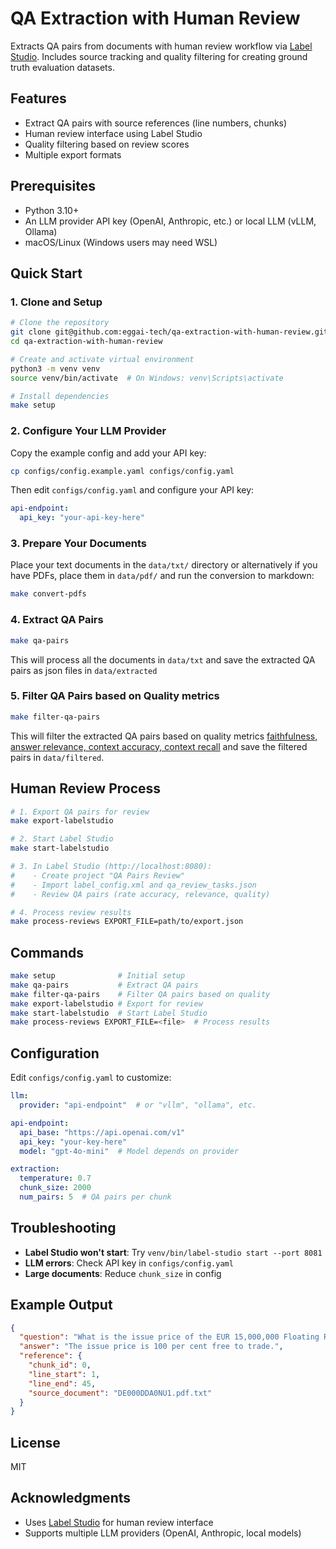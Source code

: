 # QA Extraction with Human Review

Extracts QA pairs from documents with human review workflow via [Label Studio](https://github.com/HumanSignal/label-studio/). Includes source tracking and quality filtering for creating ground truth evaluation datasets.

## Features

- Extract QA pairs with source references (line numbers, chunks)
- Human review interface using Label Studio
- Quality filtering based on review scores
- Multiple export formats

## Prerequisites

- Python 3.10+
- An LLM provider API key (OpenAI, Anthropic, etc.) or local LLM (vLLM, Ollama)
- macOS/Linux (Windows users may need WSL)

## Quick Start

### 1. Clone and Setup

```bash
# Clone the repository
git clone git@github.com:eggai-tech/qa-extraction-with-human-review.git
cd qa-extraction-with-human-review

# Create and activate virtual environment
python3 -m venv venv
source venv/bin/activate  # On Windows: venv\Scripts\activate

# Install dependencies
make setup
```

### 2. Configure Your LLM Provider

Copy the example config and add your API key:

```bash
cp configs/config.example.yaml configs/config.yaml
```

Then edit `configs/config.yaml` and configure your API key:

```yaml
api-endpoint:
  api_key: "your-api-key-here"
```

### 3. Prepare Your Documents

Place your text documents in the `data/txt/` directory or alternatively if you have PDFs, place them in `data/pdf/` and run the conversion to markdown:

```bash
make convert-pdfs
```

### 4. Extract QA Pairs

```bash
make qa-pairs
```
This will process all the documents in `data/txt` and save the extracted QA pairs as json files in `data/extracted`

### 5. Filter QA Pairs based on Quality metrics

```bash
make filter-qa-pairs
```

This will filter the extracted QA pairs based on quality metrics [faithfulness, answer relevance, context accuracy, context recall](https://docs.ragas.io/en/v0.1.21/concepts/metrics/) and save the filtered pairs in `data/filtered`.


## Human Review Process

```bash
# 1. Export QA pairs for review
make export-labelstudio

# 2. Start Label Studio
make start-labelstudio

# 3. In Label Studio (http://localhost:8080):
#    - Create project "QA Pairs Review"
#    - Import label_config.xml and qa_review_tasks.json
#    - Review QA pairs (rate accuracy, relevance, quality)

# 4. Process review results
make process-reviews EXPORT_FILE=path/to/export.json
```


## Commands

```bash
make setup              # Initial setup
make qa-pairs           # Extract QA pairs
make filter-qa-pairs    # Filter QA pairs based on quality
make export-labelstudio # Export for review
make start-labelstudio  # Start Label Studio
make process-reviews EXPORT_FILE=<file>  # Process results
```

## Configuration

Edit `configs/config.yaml` to customize:

```yaml
llm:
  provider: "api-endpoint"  # or "vllm", "ollama", etc.

api-endpoint:
  api_base: "https://api.openai.com/v1"
  api_key: "your-key-here"
  model: "gpt-4o-mini"  # Model depends on provider

extraction:
  temperature: 0.7
  chunk_size: 2000
  num_pairs: 5  # QA pairs per chunk
```


## Troubleshooting

- **Label Studio won't start**: Try `venv/bin/label-studio start --port 8081`
- **LLM errors**: Check API key in `configs/config.yaml`
- **Large documents**: Reduce `chunk_size` in config


## Example Output

```json
{
  "question": "What is the issue price of the EUR 15,000,000 Floating Rate Preferred Senior Notes?",
  "answer": "The issue price is 100 per cent free to trade.",
  "reference": {
    "chunk_id": 0,
    "line_start": 1,
    "line_end": 45,
    "source_document": "DE000DDA0NU1.pdf.txt"
  }
}
```

## License

MIT

## Acknowledgments

- Uses [Label Studio](https://labelstud.io/) for human review interface
- Supports multiple LLM providers (OpenAI, Anthropic, local models)
